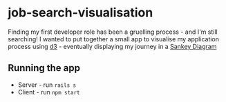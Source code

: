# job-search-visualisation

Finding my first developer role has been a gruelling process - and I'm still searching! I wanted to put together a small app to visualise my application process using [d3](https://d3js.org/) - eventually displaying my journey in a [Sankey Diagram](https://observablehq.com/@d3/sankey)

## Running the app

- Server - run `rails s`
- Client - run `npm start`
